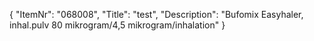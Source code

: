 {
  "ItemNr": "068008",
  "Title": "test",
  "Description": "Bufomix Easyhaler, inhal.pulv 80 mikrogram/4,5 mikrogram/inhalation"
}